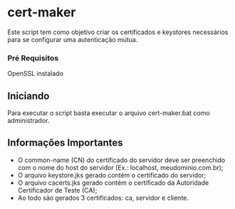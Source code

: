 # cert-maker

Este script tem como objetivo criar os certificados e keystores necessários para se configurar uma autenticação mútua.

### Pré Requisitos

OpenSSL instalado

## Iniciando

Para executar o script basta executar o arquivo cert-maker.bat como administrador.

## Informações Importantes

* O common-name (CN) do certificado do servidor deve ser preenchido com o nome do host do servidor (Ex.: localhost, meudominio.com.br);
* O arquivo keystore.jks gerado contém o certificado do servidor;
* O arquivo cacerts.jks gerado contém o certificado da Autoridade Certificador de Teste (CA);
* Ao todo são gerados 3 certificados: ca, servidor e cliente.

